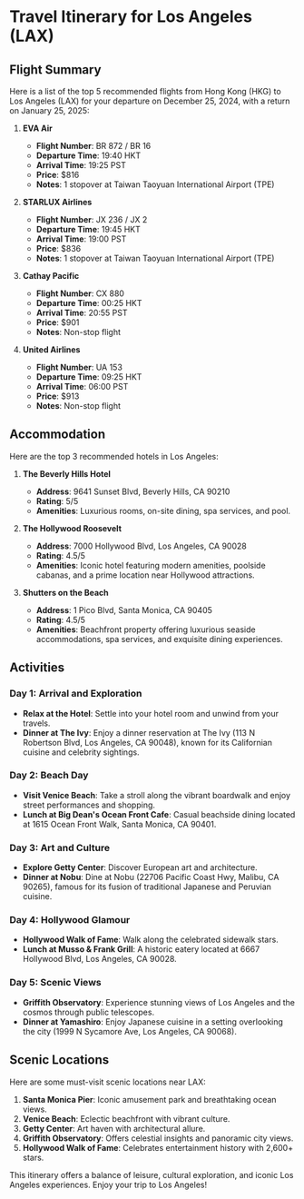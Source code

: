 # Travel Itinerary for Los Angeles (LAX)

## Flight Summary

Here is a list of the top 5 recommended flights from Hong Kong (HKG) to Los Angeles (LAX) for your departure on December 25, 2024, with a return on January 25, 2025:

1. **EVA Air**
   - **Flight Number**: BR 872 / BR 16
   - **Departure Time**: 19:40 HKT
   - **Arrival Time**: 19:25 PST
   - **Price**: $816
   - **Notes**: 1 stopover at Taiwan Taoyuan International Airport (TPE)

2. **STARLUX Airlines**
   - **Flight Number**: JX 236 / JX 2
   - **Departure Time**: 19:45 HKT
   - **Arrival Time**: 19:00 PST
   - **Price**: $836
   - **Notes**: 1 stopover at Taiwan Taoyuan International Airport (TPE)

3. **Cathay Pacific**
   - **Flight Number**: CX 880
   - **Departure Time**: 00:25 HKT
   - **Arrival Time**: 20:55 PST
   - **Price**: $901
   - **Notes**: Non-stop flight

4. **United Airlines**
   - **Flight Number**: UA 153
   - **Departure Time**: 09:25 HKT
   - **Arrival Time**: 06:00 PST
   - **Price**: $913
   - **Notes**: Non-stop flight

## Accommodation

Here are the top 3 recommended hotels in Los Angeles:

1. **The Beverly Hills Hotel**
   - **Address**: 9641 Sunset Blvd, Beverly Hills, CA 90210
   - **Rating**: 5/5
   - **Amenities**: Luxurious rooms, on-site dining, spa services, and pool.

2. **The Hollywood Roosevelt**
   - **Address**: 7000 Hollywood Blvd, Los Angeles, CA 90028
   - **Rating**: 4.5/5
   - **Amenities**: Iconic hotel featuring modern amenities, poolside cabanas, and a prime location near Hollywood attractions.

3. **Shutters on the Beach**
   - **Address**: 1 Pico Blvd, Santa Monica, CA 90405
   - **Rating**: 4.5/5
   - **Amenities**: Beachfront property offering luxurious seaside accommodations, spa services, and exquisite dining experiences.

## Activities

### Day 1: Arrival and Exploration
- **Relax at the Hotel**: Settle into your hotel room and unwind from your travels.
- **Dinner at The Ivy**: Enjoy a dinner reservation at The Ivy (113 N Robertson Blvd, Los Angeles, CA 90048), known for its Californian cuisine and celebrity sightings.

### Day 2: Beach Day
- **Visit Venice Beach**: Take a stroll along the vibrant boardwalk and enjoy street performances and shopping.
- **Lunch at Big Dean's Ocean Front Cafe**: Casual beachside dining located at 1615 Ocean Front Walk, Santa Monica, CA 90401.

### Day 3: Art and Culture
- **Explore Getty Center**: Discover European art and architecture.
- **Dinner at Nobu**: Dine at Nobu (22706 Pacific Coast Hwy, Malibu, CA 90265), famous for its fusion of traditional Japanese and Peruvian cuisine.

### Day 4: Hollywood Glamour
- **Hollywood Walk of Fame**: Walk along the celebrated sidewalk stars.
- **Lunch at Musso & Frank Grill**: A historic eatery located at 6667 Hollywood Blvd, Los Angeles, CA 90028.

### Day 5: Scenic Views
- **Griffith Observatory**: Experience stunning views of Los Angeles and the cosmos through public telescopes.
- **Dinner at Yamashiro**: Enjoy Japanese cuisine in a setting overlooking the city (1999 N Sycamore Ave, Los Angeles, CA 90068).

## Scenic Locations

Here are some must-visit scenic locations near LAX:

1. **Santa Monica Pier**: Iconic amusement park and breathtaking ocean views.
2. **Venice Beach**: Eclectic beachfront with vibrant culture.
3. **Getty Center**: Art haven with architectural allure.
4. **Griffith Observatory**: Offers celestial insights and panoramic city views.
5. **Hollywood Walk of Fame**: Celebrates entertainment history with 2,600+ stars.

This itinerary offers a balance of leisure, cultural exploration, and iconic Los Angeles experiences. Enjoy your trip to Los Angeles!